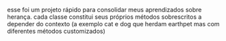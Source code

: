 esse foi um projeto rápido para consolidar meus aprendizados sobre herança. cada classe constitui seus próprios métodos sobrescritos a depender do contexto (a exemplo cat e dog que herdam earthpet mas com diferentes métodos customizados)
